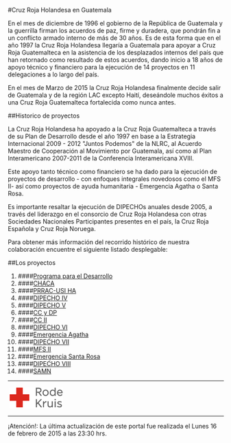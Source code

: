 #Cruz Roja Holandesa en Guatemala

En el mes de diciembre de 1996 el gobierno de la República de Guatemala y la guerrilla firman los acuerdos de paz, firme y duradera, que pondrán fin a un conflicto armado interno de más de 30 años. Es de esta forma que en el año 1997 la Cruz Roja Holandesa llegaría a Guatemala para apoyar a Cruz Roja Guatemalteca en la asistencia de los desplazados internos del país que han retornado como resultado de estos acuerdos, dando inicio a 18 años de apoyo técnico y financiero para la ejecución de 14 proyectos en 11 delegaciones a lo largo del país.
 
En el mes de Marzo de 2015 la Cruz Roja Holandesa finalmente decide salir de Guatemala y de la región LAC excepto Haití, deseándole muchos éxitos a una Cruz Roja Guatemalteca fortalecida como nunca antes.

##Historico de proyectos

La Cruz Roja Holandesa ha apoyado a la Cruz Roja Guatemalteca a través de su Plan de Desarrollo desde el año 1997 en base a la Estrategia Internacional 2009 - 2012 "Juntos Podemos" de la NLRC, al Acuerdo Maestro de Cooperación al Movimiento por Guatemala, así como al Plan Interamericano 2007-2011 de la Conferencia Interamericana XVIII.

Este apoyo tanto técnico como financiero se ha dado para la ejecución de proyectos de desarrollo - con enfoques integrales novedosos como el MFS II- así como proyectos de ayuda humanitaria - Emergencia Agatha o Santa Rosa.

Es importante resaltar la ejecución de DIPECHOs anuales desde 2005, a través del liderazgo en el consorcio de Cruz Roja Holandesa con otras Sociedades Nacionales Participantes presentes en el país, la Cruz Roja Española y Cruz Roja Noruega.
 
Para obtener más información del recorrido histórico de nuestra colaboración encuentre el siguiente listado desplegable:

##Los proyectos

1. ####[Programa para el Desarrollo][p01]
2. ####[CHACA][p02]
3. ####[PRRAC-USI HA][p03]
4. ####[DIPECHO IV][p04]
5. ####[DIPECHO V][p05]
6. ####[CC y DP][p06]
7. ####[CC II][p07]
8. ####[DIPECHO VI][p08]
9. ####[Emergencia Agatha][p09]
10. ####[DIPECHO VII][p10]
11. ####[MFS II][p11]
12. ####[Emergencia Santa Rosa][p12]
13. ####[DIPECHO VIII][p13]
14. ####[SAMN][p14]

- - - - - - - - - - 

&shy;
![](images/rodekruis-125x50.png)
- - - - - - - - - -
¡Atención!: La última actualización de este portal fue realizada el Lunes 16 de febrero de 2015 a las 23:30 hrs.

[p01]: proyectos/p01.md	"Programa para el Desarrollo"
[p02]: proyectos/p02.md	"Cooperación Holandesa para Ayuda en Centroamérica -CHACA-"
[p03]: proyectos/p03.md	"Atención a la salud preventiva, agua y saneamiento en 12 comunidades de Alta Verapaz, Guatemala"
[p04]: proyectos/p04.md	"Fortalecimiento de las Capacidades para la mitigación de desastres en el Municipio de Cobán y 30 comunidades de la cuenca del Río Chixoy"
[p05]: proyectos/p05.md	"Reduciendo los Riesgos en Comunidades Vulnerables del  Municipio de Santo Domingo, Departamento de Suchitepéquez, Guatemala"
[p06]: proyectos/p06.md	"Fortaleciendo capacidades ante los riesgos de Cambio Climático en el Oriente de Guatemala"
[p07]: proyectos/p07.md	"Reducción de Vulnerabilidades ante los efectos del Cambio Climático en Guatemala, Fase II"
[p08]: proyectos/p08.md	"Trabajando juntos podemos reducir los riesgos en las comunidades vulnerables de Champerico y Retalhuleu, Guatemala"
[p09]: proyectos/p09.md	"Respuesta inmediata ante las inundaciones provocadas por la Tormenta AGATHA, en la región suroccidente de Guatemala"
[p10]: proyectos/p10.md	"Fortaleciendo la Resiliencia de las comunidades ante los efectos de los desastres en parcelamiento La Máquina, Suchitepéquez y Retalhuleu"
[p11]: proyectos/p11.md	"Reducción del riesgo de desastres incrementados por el Cambio Climático"
[p12]: proyectos/p12.md	"Respuesta Inmediata a los efectos de los sismos en el departamento de Santa Rosa, Guatemala"
[p13]: proyectos/p13.md	"Aumentando la resiliencia ante los desastres en el departamento del Peten, Guatemala"
[p14]: proyectos/p14.md	"Mejorando la Salud Materno Neonatal de Comunidades Vulnerables de San Marcos, Guatemala"